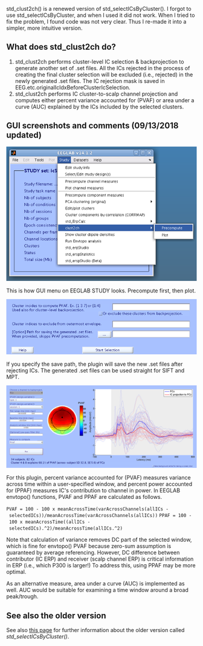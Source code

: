 std_clust2ch() is a renewed version of std_selectICsByCluster(). I
forgot to use std_selectICsByCluster, and when I used it did not work.
When I tried to fix the problem, I found code was not very clear. Thus I
re-made it into a simpler, more intuitive version.

What does std_clust2ch do?
--------------------------

1.  std_clust2ch performs cluster-level IC selection & backprojection to
    generate another set of .set files. All the ICs rejected in the
    process of creating the final cluster selection will be excluded
    (i.e., rejected) in the newly generated .set files. The IC rejection
    mask is saved in EEG.etc.originalIcIdxBeforeClusterIcSelection.
2.  std_clust2ch performs IC cluster-to-scalp channel projection and
    computes either percent variance accounted for (PVAF) or area under
    a curve (AUC) explained by the ICs included by the selected
    clusters.

GUI screenshots and comments (09/13/2018 updated)
-------------------------------------------------

![Clust2ch_001.png](images/Clust2ch_001.png)

This is how GUI menu on EEGLAB STUDY looks. Precompute first, then plot.

![Clust2ch_002.png](images/Clust2ch_002.png)

If you specify the save path, the plugin will save the new .set files
after rejecting ICs. The generated .set files can be used straight for
SIFT and MPT.

![Fixed001.png](images/Fixed001.png)

For this plugin, percent variance accounted for (PVAF) measures variance
across time within a user-specified window, and percent power accounted
for (PPAF) measures IC's contribution to channel in power. In EEGLAB
envtopo() functions, PVAF and PPAF are calculated as follows.

`PVAF = 100 - 100 x meanAcrossTime(varAcrossChannels(allICs - selectedICs))/meanAcrossTime(varAcrossChannels(allICs))`
`PPAF = 100 - 100 x meanAcrossTime((allICs - selectedICs).^2)/meanAcrossTime(allICs.^2)`

Note that calculation of variance removes DC part of the selected
window, which is fine for envtopo() PVAF because zero-sum assumption is
guaranteed by average referencing. However, DC difference between
contributor (IC ERP) and receiver (scalp channel ERP) is critical
information in ERP (i.e., which P300 is larger!) To address this, using
PPAF may be more optimal.

As an alternative measure, area under a curve (AUC) is implemented as
well. AUC would be suitable for examining a time window around a broad
peak/trough.

See also the older version
--------------------------

See also [this page](https://sccn.ucsd.edu/wiki/Std_clust2ch) for
further information about the older version called
*std_selectICsByCluster()*.